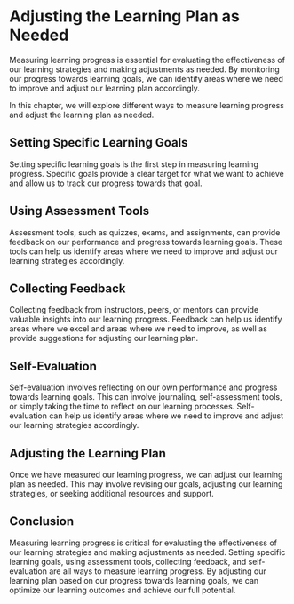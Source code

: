 Adjusting the Learning Plan as Needed
=============================================================================

Measuring learning progress is essential for evaluating the effectiveness of our learning strategies and making adjustments as needed. By monitoring our progress towards learning goals, we can identify areas where we need to improve and adjust our learning plan accordingly.

In this chapter, we will explore different ways to measure learning progress and adjust the learning plan as needed.

Setting Specific Learning Goals
-------------------------------

Setting specific learning goals is the first step in measuring learning progress. Specific goals provide a clear target for what we want to achieve and allow us to track our progress towards that goal.

Using Assessment Tools
----------------------

Assessment tools, such as quizzes, exams, and assignments, can provide feedback on our performance and progress towards learning goals. These tools can help us identify areas where we need to improve and adjust our learning strategies accordingly.

Collecting Feedback
-------------------

Collecting feedback from instructors, peers, or mentors can provide valuable insights into our learning progress. Feedback can help us identify areas where we excel and areas where we need to improve, as well as provide suggestions for adjusting our learning plan.

Self-Evaluation
---------------

Self-evaluation involves reflecting on our own performance and progress towards learning goals. This can involve journaling, self-assessment tools, or simply taking the time to reflect on our learning processes. Self-evaluation can help us identify areas where we need to improve and adjust our learning strategies accordingly.

Adjusting the Learning Plan
---------------------------

Once we have measured our learning progress, we can adjust our learning plan as needed. This may involve revising our goals, adjusting our learning strategies, or seeking additional resources and support.

Conclusion
----------

Measuring learning progress is critical for evaluating the effectiveness of our learning strategies and making adjustments as needed. Setting specific learning goals, using assessment tools, collecting feedback, and self-evaluation are all ways to measure learning progress. By adjusting our learning plan based on our progress towards learning goals, we can optimize our learning outcomes and achieve our full potential.



